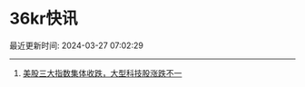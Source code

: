 # 36kr快讯

最近更新时间: 2024-03-27 07:02:29

--- 
1. [美股三大指数集体收跌，大型科技股涨跌不一](https://www.36kr.com/newsflashes/2706978738944134) 
